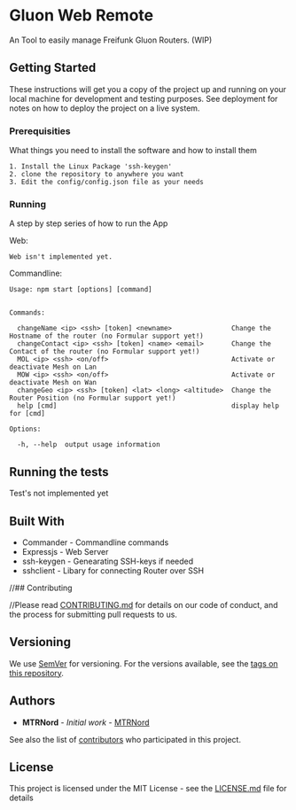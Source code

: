# Gluon Web Remote

An Tool to easily manage Freifunk Gluon Routers. (WIP)

## Getting Started

These instructions will get you a copy of the project up and running on your local machine for development and testing purposes. See deployment for notes on how to deploy the project on a live system.

### Prerequisities

What things you need to install the software and how to install them

```
1. Install the Linux Package 'ssh-keygen'
2. clone the repository to anywhere you want
3. Edit the config/config.json file as your needs
```

### Running

A step by step series of how to run the App

Web:

```
Web isn't implemented yet.
```

Commandline:

```
Usage: npm start [options] [command]


Commands:

  changeName <ip> <ssh> [token] <newname>               Change the Hostname of the router (no Formular support yet!)
  changeContact <ip> <ssh> [token] <name> <email>       Change the Contact of the router (no Formular support yet!)
  MOL <ip> <ssh> <on/off>                               Activate or deactivate Mesh on Lan
  MOW <ip> <ssh> <on/off>                               Activate or deactivate Mesh on Wan
  changeGeo <ip> <ssh> [token] <lat> <long> <altitude>  Change the Router Position (no Formular support yet!)
  help [cmd]                                            display help for [cmd]

Options:

  -h, --help  output usage information

```

## Running the tests

Test's not implemented yet

## Built With

* Commander - Commandline commands
* Expressjs - Web Server
* ssh-keygen - Genearating SSH-keys if needed
* sshclient - Libary for connecting Router over SSH

//## Contributing

//Please read [CONTRIBUTING.md](CONTRIBUTING.md) for details on our code of conduct, and the process for submitting pull requests to us.

## Versioning

We use [SemVer](http://semver.org/) for versioning. For the versions available, see the [tags on this repository](https://github.com/your/project/tags).

## Authors

* **MTRNord** - *Initial work* - [MTRNord](https://github.com/MTRNord)

See also the list of [contributors](https://github.com/MTRNord/gluon_web_remote_node/contributors) who participated in this project.

## License

This project is licensed under the MIT License - see the [LICENSE.md](LICENSE.md) file for details
